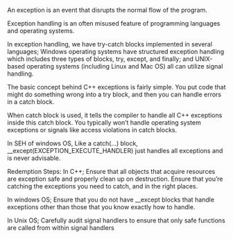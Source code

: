 An exception is an event that disrupts the normal flow of the program.

Exception handling is an often misused feature of programming languages and operating systems.

In exception handling, we have try-catch blocks implemented in several languages; 
Windows operating systems have structured exception handling which includes three types of blocks, try, except, and finally; 
and UNIX-based operating systems (including Linux and Mac OS) all can utilize
signal handling. 

The basic concept behind C++ exceptions is fairly simple. You put code that might do
something wrong into a try block, and then you can handle errors in a catch block.

When catch block is used, it tells the compiler to handle all C++ exceptions inside
this catch block. You typically won’t handle operating system exceptions or signals like
access violations in catch blocks. 

In SEH of windows OS, Like a catch(...) block, __except(EXCEPTION_EXECUTE_HANDLER) just handles all exceptions and is never advisable.

Redemption Steps:
In C++;
  Ensure that all objects that acquire resources are exception safe and properly clean up on destruction.
Ensure that you’re catching the exceptions you need to catch, and in the right places.

In windows OS;
  Ensure that you do not have __except blocks that handle exceptions other than those that you know
exactly how to handle.

In Unix OS;
  Carefully audit signal handlers to ensure that only safe functions are called from within
signal handlers
